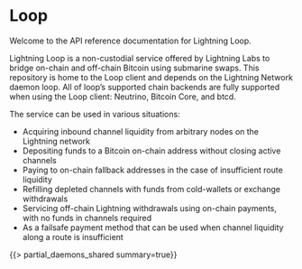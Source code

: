 # Loop

Welcome to the API reference documentation for Lightning Loop.

Lightning Loop is a non-custodial service offered by Lightning Labs to bridge
on-chain and off-chain Bitcoin using submarine swaps. This repository is home to
the Loop client and depends on the Lightning Network daemon loop. All of loop’s
supported chain backends are fully supported when using the Loop client:
Neutrino, Bitcoin Core, and btcd.

The service can be used in various situations:

- Acquiring inbound channel liquidity from arbitrary nodes on the Lightning
  network
- Depositing funds to a Bitcoin on-chain address without closing active
  channels
- Paying to on-chain fallback addresses in the case of insufficient route
  liquidity
- Refilling depleted channels with funds from cold-wallets or exchange
  withdrawals
- Servicing off-chain Lightning withdrawals using on-chain payments, with no
  funds in channels required
- As a failsafe payment method that can be used when channel liquidity along a
  route is insufficient

{{> partial_daemons_shared summary=true}}
